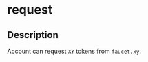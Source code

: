 <h1 class="contract">request</h1>

## Description

Account can request `XY` tokens from `faucet.xy`.
